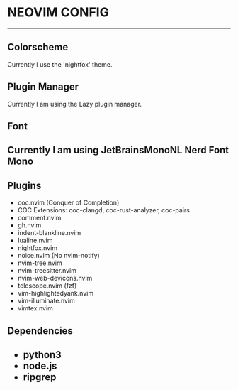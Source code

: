 # NEOVIM CONFIG
------------------
<h2>Colorscheme</h2>

Currently I use the 'nightfox' theme.

<h2>Plugin Manager</h2>

Currently I am using the Lazy plugin manager.

<h2>Font<h2>

Currently I am using JetBrainsMonoNL Nerd Font Mono

<h2>Plugins</h2>
<ul>
    <li>coc.nvim (Conquer of Completion)</li>
    <li>COC Extensions: coc-clangd, coc-rust-analyzer, coc-pairs</li>
    <li>comment.nvim</li>
    <li>gh.nvim</li>
    <li>indent-blankline.nvim</li>
    <li>lualine.nvim</li>
    <li>nightfox.nvim</li>  
    <li>noice.nvim (No nvim-notify)</li>
    <li>nvim-tree.nvim</li>
    <li>nvim-treesitter.nvim</li>
    <li>nvim-web-devicons.nvim</li>
    <li>telescope.nvim (fzf)</li>
    <li>vim-highlightedyank.nvim</li>
    <li>vim-illuminate.nvim</li>
    <li>vimtex.nvim</li>
</ul>

<h2>Dependencies<h2>
<ul>
    <li>python3</li>
    <li>node.js</li>
    <li>ripgrep</li>
</ul>


